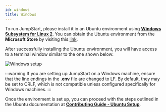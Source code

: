 ```yaml
---
id: windows
title: Windows
---
```


To run JumpStart, please install it in an Ubuntu environment using **[Windows Subsystem for Linux 2](https://learn.microsoft.com/en-us/windows/wsl/install-manual#step-2---check-requirements-for-running-wsl-2)**. You can obtain the Ubuntu environment from the **Microsoft Store** by visiting this [link](https://apps.microsoft.com/store/detail/ubuntu-22042-lts/9PN20MSR04DW).

After successfully installing the Ubuntu environment, you will have access to a terminal window similar to the one shown below:

<div style={{textAlign: 'center'}}>
  <img className="screenshot-full" src="/img/contributing-guide/windows/wsl2.png" alt="Windows setup" />
</div>

:::warning
If you are setting up JumpStart on a Windows machine, ensure that the line endings in the **.env** file are changed to LF. By default, they may be set to CRLF, which is not compatible unless configured specifically for Windows machines.
:::

Once the environment is set up, you can proceed with the steps outlined in the Ubuntu documentation at **[Contributing Guide - Ubuntu Setup](/docs/contributing-guide/setup/ubuntu)**.